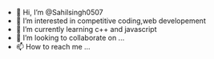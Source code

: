 - 👋 Hi, I’m @Sahilsingh0507
- 👀 I’m interested in competitive coding,web developement
- 🌱 I’m currently learning c++ and javascript
- 💞️ I’m looking to collaborate on ...
- 📫 How to reach me ...

<!---
Sahilsingh0507/Sahilsingh0507 is a ✨ special ✨ repository because its `README.md` (this file) appears on your GitHub profile.
You can click the Preview link to take a look at your changes.
--->

